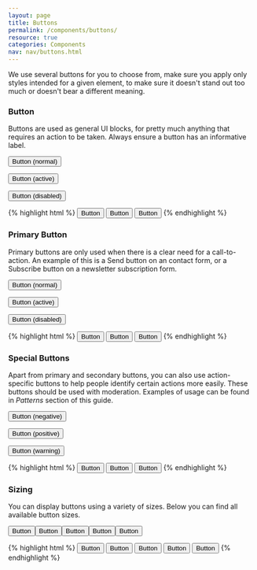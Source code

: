 ```yaml
---
layout: page
title: Buttons
permalink: /components/buttons/
resource: true
categories: Components
nav: nav/buttons.html
---
```


We use several buttons for you to choose from, make sure you apply only styles intended for a given element, to make sure it doesn't stand out too much or doesn't bear a different meaning.

### Button
Buttons are used as general UI blocks, for pretty much anything that requires an action to be taken. Always ensure a button has an informative label.

<div class="preview plain">
  <p><button class="wfp-btn">Button (normal)</button></p>
  <p><button class="wfp-btn active">Button (active)</button></p>
  <p><button class="wfp-btn disabled">Button (disabled)</button></p>
</div>

{% highlight html %}
<button class="wfp-btn">Button</button>
<button class="wfp-btn active">Button</button>
<button class="wfp-btn disabled">Button</button>
{% endhighlight %}

### Primary Button
Primary buttons are only used when there is a clear need for a call-to-action. An example of this is a Send button on an contact form, or a Subscribe button on a newsletter subscription form.

<div class="preview plain">
  <p><button class="wfp-btn--primary">Button (normal)</button></p>
  <p><button class="wfp-btn--primary active">Button (active)</button></p>
  <p><button class="wfp-btn--primary disabled">Button (disabled)</button></p>
</div>

{% highlight html %}
<button class="wfp-btn--primary">Button</button>
<button class="wfp-btn--primary active">Button</button>
<button class="wfp-btn--primary disabled">Button</button>
{% endhighlight %}

### Special Buttons
Apart from primary and secondary buttons, you can also use action-specific buttons to help people identify certain actions more easily. These buttons should be used with moderation. Examples of usage can be found in _Patterns_ section of this guide.

<div class="preview plain">
  <p><button class="wfp-btn--negative">Button (negative)</button></p>
  <p><button class="wfp-btn--positive">Button (positive)</button></p>
  <p><button class="wfp-btn--warning">Button (warning)</button></p>
</div>

{% highlight html %}
<button class="wfp-btn--negative">Button</button>
<button class="wfp-btn--positive">Button</button>
<button class="wfp-btn--warning">Button</button>
{% endhighlight %}

### Sizing
You can display buttons using a variety of sizes. Below you can find all available button sizes.

<div class="preview plain">
  <p><button class="wfp-btn xsmall">Button</button><button class="wfp-btn small">Button</button><button class="wfp-btn">Button</button><button class="wfp-btn large">Button</button><button class="wfp-btn xlarge">Button</button></p>
</div>

{% highlight html %}
<button class="wfp-btn xsmall">Button</button>
<button class="wfp-btn small">Button</button>
<button class="wfp-btn">Button</button>
<button class="wfp-btn large">Button</button>
<button class="wfp-btn xlarge">Button</button>
{% endhighlight %}
